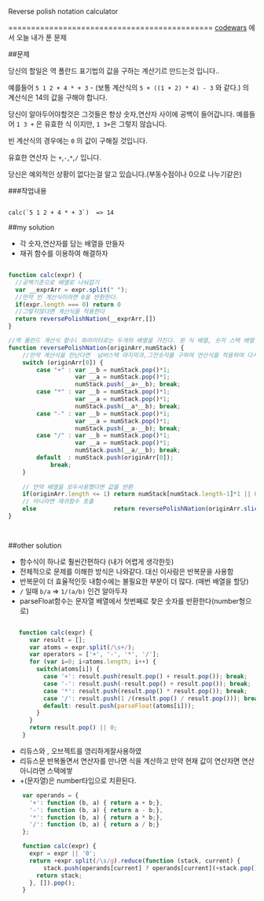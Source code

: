 Reverse polish notation calculator


=============================================
[codewars](www.codewars.com) 에서 오늘 내가 푼 문제

##문제

당신의 할일은 역 폴란드 표기법의 값을 구하는 계산기르 만드는것 입니다..

예를들어 `5 1 2 + 4 * + 3` - (보통 계산식의  `5 + ((1 + 2) * 4) - 3` 와 같다.) 의 계산식은 14의 값을 구해야 합니다.

당신이 알아두어야할것은 그것들은 항상 숫자,연산자 사이에 공백이 들어갑니다.
예를들어 `1 3 +` 은 유효한 식 이지만, `1 3+`은 그렇지 않습니다.

빈 계산식의 경우에는  `0` 의 값이 구해질 것입니다.

유효한 연산자 는 `+`,`-`,`*`,`/` 입니다.

당신은 예외적인 상황이 없다는걸 알고 있습니다.(부동수점이나 0으로 나누기같은)












###작업내용
 

```

calc(`5 1 2 + 4 * + 3`)  => 14

```



##my solution

- 각 숫자,연산자를 담는 배열을 만들자
- 재귀 함수를 이용하여 해결하자

```javascript

function calc(expr) {
  //공백기준으로 배열로 나눠잡기
  var __exprArr = expr.split(" ");
  //만약 빈 계산식이라면 0을 반환한다.
  if(expr.length === 0) return 0
  //그렇지않다면 계산식을 적용한다
  return reversePolishNation(__exprArr,[])
}

//역 폴란드 계산식 함수( 파라미터로는 두개의 배열을 가진다. 원 식 배열, 숫자 스택 배열 )
function reversePolishNation(originArr,numStack) {
    //만약 계산식을 만난다면  넘버스택 마지막과,그전숫자를 구하여 연산식을 적용하여 다시 넘버스택에 쌓는다. 만약 계산식이 아니라면 넘버스택에 쌓는다.
    switch (originArr[0]) {
        case "+" : var __b = numStack.pop()*1;
                   var __a = numStack.pop()*1;
                   numStack.push(__a+__b); break;
        case "*" : var __b = numStack.pop()*1;
                   var __a = numStack.pop()*1;
                   numStack.push(__a*__b); break;
        case "-" : var __b = numStack.pop()*1;
                   var __a = numStack.pop()*1;
                   numStack.push(__a-__b); break;
        case "/" : var __b = numStack.pop()*1;
                   var __a = numStack.pop()*1;
                   numStack.push(__a/__b); break;
        default  : numStack.push(originArr[0]);
            break;
    }
    
    // 만약 배열을 모두사용했다면 값을 반환
    if(originArr.length <= 1) return numStack[numStack.length-1]*1 || 0
    // 아니라면 재귀함수 호출 
    else                      return reversePolishNation(originArr.slice(1),numStack)
}

   
```




##other solution

- 함수식이 하나로 훨씬간편하다 (내가 어렵게 생각한듯)
- 전체적으로 문제를 이해한 방식은 나와같다. 대신 이사람은 반복문을 사용함
- 반복문이 더 효율적인듯  내함수에는 불필요한 부분이 더 많다. (매번 배열을 할당)
- `/` 일때  `b/a` =>  `1/(a/b)` 인건 알아두자 
- parseFloat함수는 문자열 배열에서 첫번째로 찾은 숫자를 반환한다(number형으로)

```javascript

   function calc(expr) {  
      var result = [];
      var atoms = expr.split(/\s+/);
      var operators = ['+', '-', '*', '/'];
      for (var i=0; i<atoms.length; i++) {
        switch(atoms[i]) {
          case '+': result.push(result.pop() + result.pop()); break;
          case '-': result.push(-result.pop() + result.pop()); break;
          case '*': result.push(result.pop() * result.pop()); break;
          case '/': result.push(1 /(result.pop() / result.pop())); break;
          default: result.push(parseFloat(atoms[i]));
        }
      }
      return result.pop() || 0;
    }   

```

- 리듀스와 , 오브젝트를 영리하게잘사용하였
- 리듀스문 반복돌면서 연산자를 만나면 식을 계산하고 만약 현재 값이 연산자면 연산 아니라면 스택에쌓
- +(문자열)은 number타입으로 치환된다.

```javascript
    var operands = {
      '+': function (b, a) { return a + b;},
      '-': function (b, a) { return a - b;},
      '*': function (b, a) { return a * b;},
      '/': function (b, a) { return a / b;}
    };

    function calc(expr) {
      expr = expr || '0';
      return +expr.split(/\s/g).reduce(function (stack, current) {
          stack.push(operands[current] ? operands[current](+stack.pop(), +stack.pop()) : current);
        return stack;
      }, []).pop();
    }

```
